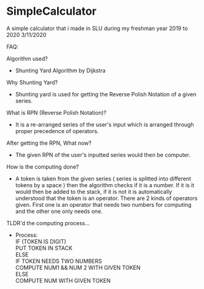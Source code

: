 # SimpleCalculator
A simple calculator that i made in SLU during my freshman year 2019 to 2020
3/11/2020

FAQ:

Algorithm used?
 - Shunting Yard Algorithm by Dijkstra

Why Shunting Yard?
 - Shunting yard is used for getting the Reverse Polish Notation of a given series.
 
What is RPN (Reverse Polish Notation)?
 - It is a re-arranged series of the user's input which is arranged through proper precedence of operators.

After getting the RPN, What now?
 - The given RPN of the user's inputted series would then be computer.
 
How is the computing done?
 - A token is taken from the given series ( series is splitted into different tokens by a space ) then the algorithm checks
 if it is a number. If it is it would then be added to the stack, if it is not it is automatically understood that the token
 is an operator. There are 2 kinds of operators given. First one is an operator that needs two numbers for computing and the
 other one only needs one.
 
TLDR'd the computing process...
 - Process: 
 <br/> IF (TOKEN IS DIGIT)
 <br/>     PUT TOKEN IN STACK
 <br/> ELSE
 <br/>     IF TOKEN NEEDS TWO NUMBERS
 <br/>        COMPUTE NUM1 && NUM 2 WITH GIVEN TOKEN
 <br/>     ELSE
 <br/>        COMPUTE NUM WITH GIVEN TOKEN
          
          
